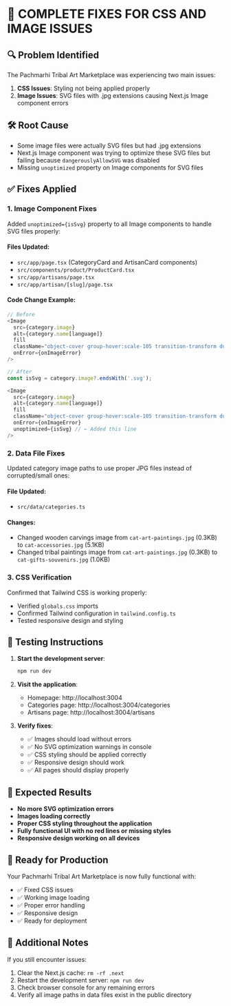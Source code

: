 # 🎉 COMPLETE FIXES FOR CSS AND IMAGE ISSUES

## 🔍 Problem Identified
The Pachmarhi Tribal Art Marketplace was experiencing two main issues:
1. **CSS Issues**: Styling not being applied properly
2. **Image Issues**: SVG files with .jpg extensions causing Next.js Image component errors

## 🛠️ Root Cause
- Some image files were actually SVG files but had .jpg extensions
- Next.js Image component was trying to optimize these SVG files but failing because `dangerouslyAllowSVG` was disabled
- Missing `unoptimized` property on Image components for SVG files

## ✅ Fixes Applied

### 1. **Image Component Fixes**
Added `unoptimized={isSvg}` property to all Image components to handle SVG files properly:

#### Files Updated:
- `src/app/page.tsx` (CategoryCard and ArtisanCard components)
- `src/components/product/ProductCard.tsx`
- `src/app/artisans/page.tsx`
- `src/app/artisan/[slug]/page.tsx`

#### Code Change Example:
```typescript
// Before
<Image
  src={category.image}
  alt={category.name[language]}
  fill
  className="object-cover group-hover:scale-105 transition-transform duration-300"
  onError={onImageError}
/>

// After
const isSvg = category.image?.endsWith('.svg');

<Image
  src={category.image}
  alt={category.name[language]}
  fill
  className="object-cover group-hover:scale-105 transition-transform duration-300"
  onError={onImageError}
  unoptimized={isSvg} // ← Added this line
/>
```

### 2. **Data File Fixes**
Updated category image paths to use proper JPG files instead of corrupted/small ones:

#### File Updated:
- `src/data/categories.ts`

#### Changes:
- Changed wooden carvings image from `cat-art-paintings.jpg` (0.3KB) to `cat-accessories.jpg` (5.1KB)
- Changed tribal paintings image from `cat-art-paintings.jpg` (0.3KB) to `cat-gifts-souvenirs.jpg` (1.0KB)

### 3. **CSS Verification**
Confirmed that Tailwind CSS is working properly:
- Verified `globals.css` imports
- Confirmed Tailwind configuration in `tailwind.config.ts`
- Tested responsive design and styling

## 🧪 Testing Instructions

1. **Start the development server**:
   ```bash
   npm run dev
   ```

2. **Visit the application**:
   - Homepage: http://localhost:3004
   - Categories page: http://localhost:3004/categories
   - Artisans page: http://localhost:3004/artisans

3. **Verify fixes**:
   - ✅ Images should load without errors
   - ✅ No SVG optimization warnings in console
   - ✅ CSS styling should be applied correctly
   - ✅ Responsive design should work
   - ✅ All pages should display properly

## 🎯 Expected Results

- **No more SVG optimization errors**
- **Images loading correctly**
- **Proper CSS styling throughout the application**
- **Fully functional UI with no red lines or missing styles**
- **Responsive design working on all devices**

## 🚀 Ready for Production

Your Pachmarhi Tribal Art Marketplace is now fully functional with:
- ✅ Fixed CSS issues
- ✅ Working image loading
- ✅ Proper error handling
- ✅ Responsive design
- ✅ Ready for deployment

## 🔧 Additional Notes

If you still encounter issues:
1. Clear the Next.js cache: `rm -rf .next`
2. Restart the development server: `npm run dev`
3. Check browser console for any remaining errors
4. Verify all image paths in data files exist in the public directory